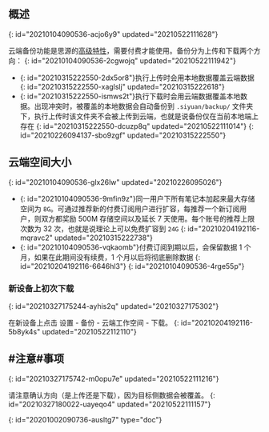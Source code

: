 ## 概述
{: id="20210104090536-acjo6y9" updated="20210522111628"}

云端备份功能是思源的[高级特性](https://b3log.org/siyuan/advanced_features.html)，需要付费才能使用。备份分为上传和下载两个方向：
{: id="20210104090536-2cgwojq" updated="20210522111942"}

* {: id="20210315222550-2dx5or8"}执行上传时会用本地数据覆盖云端数据
  {: id="20210315222550-xaglslj" updated="20210315222618"}
* {: id="20210315222550-ismws2t"}执行下载时会用云端数据覆盖本地数据。出现冲突时，被覆盖的本地数据会自动备份到 `.siyuan/backup/` 文件夹下，执行上传时该文件夹不会被上传到云端，也就是说备份仅在当前本地端上存在
  {: id="20210315222550-dcuzp8q" updated="20210522111014"}
{: id="20210226094137-sbo9zgf" updated="20210315222550"}

## 云端空间大小
{: id="20210104090536-glx26lw" updated="20210226095026"}

* {: id="20210104090536-9mfin9z"}同一用户下所有笔记本加起来最大存储空间为 `8G`。可通过推荐新的付费订阅用户进行扩容，每推荐一个新订阅用户，则双方都奖励 500M 存储空间以及延长 7 天使用。每个账号的推荐上限次数为 32 次，也就是说理论上可以免费扩容到 `24G`
  {: id="20210204192116-mqravc2" updated="20210315222738"}
* {: id="20210104090536-vqkaomb"}付费订阅到期以后，会保留数据 1 个月，如果在此期间没有续费，1 个月以后将彻底删除数据
  {: id="20210204192116-6646hl3"}
{: id="20210104090536-4rge55p"}

### 新设备上初次下载
{: id="20210327175244-ayhis2q" updated="20210327175302"}

在新设备上点击 <kbd>设置</kbd> - <kbd>备份</kbd> - <kbd>云端工作空间</kbd> - <kbd>下载</kbd>。
{: id="20210204192116-5b8yk4s" updated="20210522112110"}

## #注意#事项
{: id="20210327175742-m0opu7e" updated="20210522111216"}

请注意确认方向（是上传还是下载），因为目标侧数据会被覆盖。
{: id="20210327180022-uayeqo4" updated="20210522111157"}


{: id="20201002090736-ausltg7" type="doc"}
